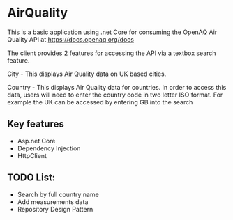 # AirQuality 

This is a basic application using .net Core for consuming the OpenAQ Air Quality API at https://docs.openaq.org/docs

The client provides 2 features for accessing the API via a textbox search feature.

City - This displays Air Quality data on UK based cities.

Country - This displays Air Quality data for countries.  In order to access this data, users will need to enter the country code in two letter ISO format.  For example the UK can be accessed by entering GB into the search

## Key features

- Asp.net Core
- Dependency Injection
- HttpClient

## TODO List:

- Search by full country name
- Add measurements data
- Repository Design Pattern

